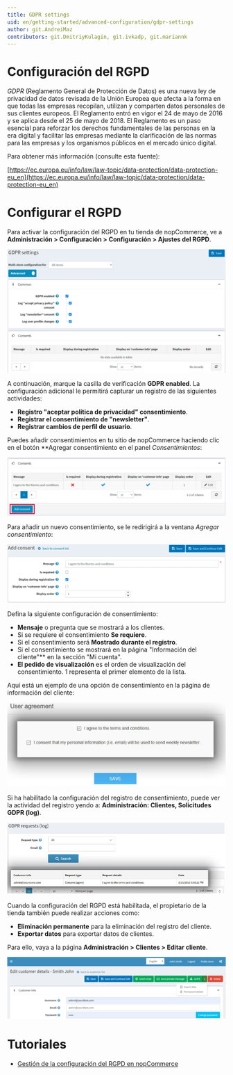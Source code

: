 ```yaml
---
title: GDPR settings
uid: en/getting-started/advanced-configuration/gdpr-settings
author: git.AndreiMaz
contributors: git.DmitriyKulagin, git.ivkadp, git.mariannk
---
```


# Configuración del RGPD

*GDPR* (Reglamento General de Protección de Datos) es una nueva ley de privacidad de datos revisada de la Unión Europea que afecta a la forma en que todas las empresas recopilan, utilizan y comparten datos personales de sus clientes europeos. El Reglamento entró en vigor el 24 de mayo de 2016 y se aplica desde el 25 de mayo de 2018. El Reglamento es un paso esencial para reforzar los derechos fundamentales de las personas en la era digital y facilitar las empresas mediante la clarificación de las normas para las empresas y los organismos públicos en el mercado único digital.

Para obtener más información (consulte esta fuente):

[https://ec.europa.eu/info/law/law-topic/data-protection/data-protection-eu_en](https://ec.europa.eu/info/law/law-topic/data-protection/data-protection-eu_en)

# Configurar el RGPD

Para activar la configuración del RGPD en tu tienda de nopCommerce, ve a **Administración > Configuración > Configuración > Ajustes del RGPD**.

![Configurar](_static/gdpr-settings/configure.jpg)

A continuación, marque la casilla de verificación **GDPR enabled**.  La configuración adicional le permitirá capturar un registro de las siguientes actividades:

* **Registro "aceptar política de privacidad" consentimiento**.
* **Registrar el consentimiento de "newsletter"**.
* **Registrar cambios de perfil de usuario**.

Puedes añadir consentimientos en tu sitio de nopCommerce haciendo clic en el botón  **Agregar consentimiento en el panel *Consentimientos*:  

![Consentimientos](_static/gdpr-settings/consents.jpg)

Para añadir un nuevo consentimiento, se le redirigirá a la ventana *Agregar consentimiento*:  

![Añadir consentimiento](_static/gdpr-settings/add-consent.jpg)

Defina la siguiente configuración de consentimiento:

* **Mensaje**  o pregunta que se mostrará a los clientes.
* Si se requiere el consentimiento  **Se requiere**.
* Si el consentimiento será  **Mostrado durante el registro**.
* Si el consentimiento se mostrará en la página "Información del cliente"**  en la sección "Mi cuenta".
* **El pedido de visualización**  es el orden de visualización del consentimiento. 1 representa el primer elemento de la lista.

Aquí está un ejemplo de una opción de consentimiento en la página de información del cliente:

![acuerdo](_static/gdpr-settings/agreement.png)

Si ha habilitado la configuración del registro de consentimiento, puede ver la actividad del registro yendo a: **Administración: Clientes, Solicitudes GDPR (log)**.

![log](_static/gdpr-settings/log.png)

Cuando la configuración del RGPD está habilitada, el propietario de la tienda también puede realizar acciones como:

* **Eliminación permanente**  para la eliminación del registro del cliente.
* **Exportar datos**  para exportar datos de clientes.

Para ello, vaya a la página **Administración > Clientes > Editar cliente**.  

![customerdetails](_static/gdpr-settings/customerdetails.png)

# Tutoriales

* [Gestión de la configuración del RGPD en nopCommerce](https://www.youtube.com/watch?v=6bLc_TDqD18&feature=youtu.be)


